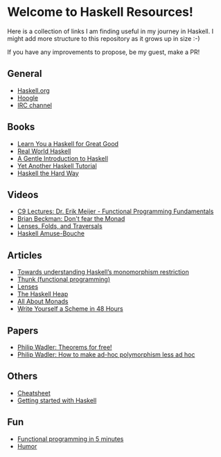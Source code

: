 # Welcome to Haskell Resources!


Here is a collection of links I am finding useful in my journey in Haskell. I might add more structure to this repository as it grows up in size :-)

If you have any improvements to propose, be my guest, make a PR!

## General

- [Haskell.org](www.haskell.org/hoogle/)
- [Hoogle](http://www.haskell.org/hoogle/)
- [IRC channel](www.haskell.org/haskellwiki/IRC_channel)

## Books

- [Learn You a Haskell for Great Good](http://learnyouahaskell.com/chapters)
- [Real World Haskell](http://book.realworldhaskell.org/read/)
- [A Gentle Introduction to Haskell](http://www.haskell.org/tutorial/)
- [Yet Another Haskell Tutorial](http://www.umiacs.umd.edu/~hal/docs/daume02yaht.pdf)
- [Haskell the Hard Way](http://yannesposito.com/Scratch/en/blog/Haskell-the-Hard-Way/)

## Videos

- [C9 Lectures: Dr. Erik Meijer - Functional Programming Fundamentals](http://channel9.msdn.com/Series/C9-Lectures-Erik-Meijer-Functional-Programming-Fundamentals/Lecture-Series-Erik-Meijer-Functional-Programming-Fundamentals-Chapter-1)
- [Brian Beckman: Don't fear the Monad](http://www.youtube.com/watch?v=ZhuHCtR3xq8)
- [Lenses, Folds, and Traversals](https://www.youtube.com/watch?v=cefnmjtAolY&hd=1&t=1m14s)
- [Haskell Amuse-Bouche](https://github.com/mzero/haskell-amuse-bouche)


## Articles
- [Towards understanding Haskell’s monomorphism restriction](http://lambda.jstolarek.com/2012/05/towards-understanding-haskells-monomorphism-restriction/)
- [Thunk (functional programming)](http://en.wikipedia.org/wiki/Thunk_(functional_programming))
- [Lenses](http://twanvl.nl/files/lenses-talk-2011-05-17.pdf)
- [The Haskell Heap](http://blog.ezyang.com/2011/04/the-haskell-heap/)
- [All About Monads](http://www.haskell.org/haskellwiki/All_About_Monads)
- [Write Yourself a Scheme in 48 Hours](http://en.wikibooks.org/wiki/Write_Yourself_a_Scheme_in_48_Hours)

## Papers

- [Philip Wadler: Theorems for free!](http://ttic.uchicago.edu/~dreyer/course/papers/wadler.pdf)
- [Philip Wadler: How to make ad-hoc polymorphism less ad hoc](http://homepages.inf.ed.ac.uk/wadler/papers/class/class.ps)

## Others

- [Cheatsheet](http://cheatsheet.codeslower.com/)
- [Getting started with Haskell](http://stackoverflow.com/questions/1012573/getting-started-with-haskell)

## Fun

- [Functional programming in 5 minutes](http://slid.es/gsklee/functional-programming-in-5-minutes)
- [Humor](http://www.haskell.org/haskellwiki/Humor)